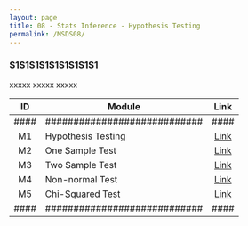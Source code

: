 ```yaml
---
layout: page
title: 08 - Stats Inference - Hypothesis Testing
permalink: /MSDS08/
---
```


<h3>S1S1S1S1S1S1S1S1S1</h3>

xxxxx xxxxx xxxxx

| ID | Module                     |Link|
|:--:|----------------------------|:--:|
|####|############################|####|
| M1 | Hypothesis Testing         |[Link](/02-MSDS-Courses/MSDS06/M1/)|
| M2 | One Sample Test            |[Link](/02-MSDS-Courses/MSDS06/M2/)|
| M3 | Two Sample Test            |[Link](/02-MSDS-Courses/MSDS06/M3/)|
| M4 | Non-normal Test            |[Link](/02-MSDS-Courses/MSDS06/M4/)|
| M5 | Chi-Squared Test           |[Link](/02-MSDS-Courses/MSDS06/M5/)|
|####|############################|####|

